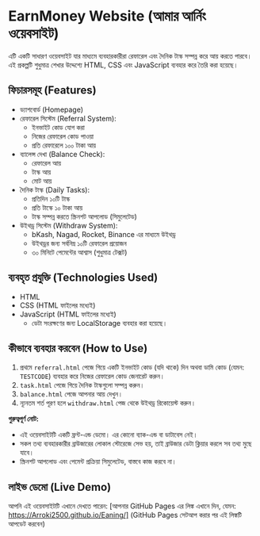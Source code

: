 # EarnMoney Website (আমার আর্নিং ওয়েবসাইট)

এটি একটি সাধারণ ওয়েবসাইট যার মাধ্যমে ব্যবহারকারীরা রেফারেল এবং দৈনিক টাস্ক সম্পন্ন করে আয় করতে পারবে। এই প্রকল্পটি শুধুমাত্র শেখার উদ্দেশ্যে HTML, CSS এবং JavaScript ব্যবহার করে তৈরি করা হয়েছে।

## ফিচারসমূহ (Features)
*   ড্যাশবোর্ড (Homepage)
*   রেফারেল সিস্টেম (Referral System):
    *   ইনভাইট কোড যোগ করা
    *   নিজের রেফারেল কোড পাওয়া
    *   প্রতি রেফারেলে ১০০ টাকা আয়
*   ব্যালেন্স দেখা (Balance Check):
    *   রেফারেল আয়
    *   টাস্ক আয়
    *   মোট আয়
*   দৈনিক টাস্ক (Daily Tasks):
    *   প্রতিদিন ১০টি টাস্ক
    *   প্রতি টাস্কে ১০ টাকা আয়
    *   টাস্ক সম্পন্ন করতে স্ক্রিনশট আপলোড (সিমুলেটেড)
*   উইথড্র সিস্টেম (Withdraw System):
    *   bKash, Nagad, Rocket, Binance এর মাধ্যমে উইথড্র
    *   উইথড্রর জন্য সর্বনিম্ন ১০টি রেফারেল প্রয়োজন
    *   ৩০ মিনিটে পেমেন্টের আশ্বাস (শুধুমাত্র টেক্সট)

## ব্যবহৃত প্রযুক্তি (Technologies Used)
*   HTML
*   CSS (HTML ফাইলের মধ্যেই)
*   JavaScript (HTML ফাইলের মধ্যেই)
    *   ডেটা সংরক্ষণের জন্য LocalStorage ব্যবহার করা হয়েছে।

## কীভাবে ব্যবহার করবেন (How to Use)
1.  প্রথমে `referral.html` পেজে গিয়ে একটি ইনভাইট কোড (যদি থাকে) দিন অথবা ডামি কোড (যেমন: `TESTCODE`) ব্যবহার করে নিজের রেফারেল কোড জেনারেট করুন।
2.  `task.html` পেজে গিয়ে দৈনিক টাস্কগুলো সম্পন্ন করুন।
3.  `balance.html` পেজে আপনার আয় দেখুন।
4.  ন্যূনতম শর্ত পূরণ হলে `withdraw.html` পেজ থেকে উইথড্র রিকোয়েস্ট করুন।

**গুরুত্বপূর্ণ নোট:**
*   এই ওয়েবসাইটটি একটি ফ্রন্ট-এন্ড ডেমো। এর কোনো ব্যাক-এন্ড বা ডাটাবেস নেই।
*   সকল তথ্য ব্যবহারকারীর ব্রাউজারের লোকাল স্টোরেজে সেভ হয়, তাই ব্রাউজার ডেটা ক্লিয়ার করলে সব তথ্য মুছে যাবে।
*   স্ক্রিনশট আপলোড এবং পেমেন্ট প্রক্রিয়া সিমুলেটেড, বাস্তবে কাজ করবে না।

## লাইভ ডেমো (Live Demo)
আপনি এই ওয়েবসাইটটি এখানে দেখতে পারেন: [আপনার GitHub Pages এর লিঙ্ক এখানে দিন, যেমন: https://Arroki2500.github.io/Eaning/]
(GitHub Pages সেটআপ করার পর এই লিঙ্কটি আপডেট করবেন)
